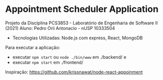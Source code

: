 # Appointment Scheduler Application

Projeto da Disciplina PCS3853 - Laboratório de Engenharia de Software II (2021)
Aluno: Pedro Orii Antonacio - nUSP 10333504

- Tecnologias Utilizadas: Node.js com express, React, MongoDB

Para executar a aplicação:
- executar `npm start` ou `node ./bin/www` em ./backend/ e
- executar `npm start` em ./frontend/


Inspiração: https://github.com/krissnawat/node-react-appoinment
